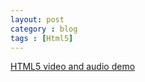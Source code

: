 ```yaml
---
layout: post
category : blog
tags : [Html5]
---
```



<a href = "https://github.com/yiwinking/html5/blob/master/app/views/users/video_audio.html.erb" >HTML5 video and audio demo</a>
